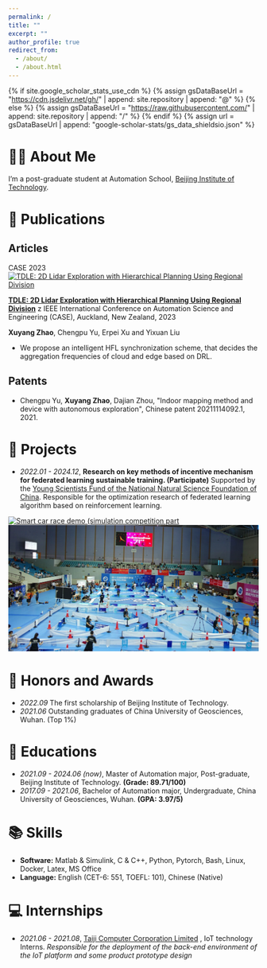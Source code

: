 ```yaml
---
permalink: /
title: ""
excerpt: ""
author_profile: true
redirect_from: 
  - /about/
  - /about.html
---
```


{% if site.google_scholar_stats_use_cdn %}
{% assign gsDataBaseUrl = "https://cdn.jsdelivr.net/gh/" | append: site.repository | append: "@" %}
{% else %}
{% assign gsDataBaseUrl = "https://raw.githubusercontent.com/" | append: site.repository | append: "/" %}
{% endif %}
{% assign url = gsDataBaseUrl | append: "google-scholar-stats/gs_data_shieldsio.json" %}

<span class='anchor' id='about-me'></span>

# 🧑‍🎓 About Me 

I’m a post-graduate student at Automation School, [Beijing Institute of Technology](https://www.bit.edu.cn/).

<!-- # 🔥 News
- *2022.02*: &nbsp;🎉🎉 Lorem ipsum dolor sit amet, consectetur adipiscing elit. Vivamus ornare aliquet ipsum, ac tempus justo dapibus sit amet. 
- *2022.02*: &nbsp;🎉🎉 Lorem ipsum dolor sit amet, consectetur adipiscing elit. Vivamus ornare aliquet ipsum, ac tempus justo dapibus sit amet.  -->

# 📝 Publications 
## Articles

<div class='paper-box'>
  <div class='paper-box-image'>
    <div>
      <div class="badge">CASE 2023</div>
      <a href="https://youtu.be/aPXxOKf1o10" title="TDLE"><img src="https://res.cloudinary.com/marcomontalbano/image/upload/v1685324236/video_to_markdown/images/youtube--aPXxOKf1o10-c05b58ac6eb4c4700831b2b3070cd403.jpg" alt="TDLE: 2D Lidar Exploration with Hierarchical Planning Using Regional Division" /></a>
    </div>
  </div>
<div class='paper-box-text' markdown="1">

**[TDLE: 2D Lidar Exploration with Hierarchical Planning Using Regional Division](https://arxiv.org/abs/2307.02852)**
z
IEEE International Conference on Automation Science and Engineering (CASE), Auckland, New Zealand, 2023 

**Xuyang Zhao**, Chengpu Yu, Erpei Xu and Yixuan Liu

- We propose an intelligent HFL synchronization scheme, that decides the aggregation frequencies of cloud and edge based on DRL.

</div>
</div>

## Patents
- Chengpu Yu, **Xuyang Zhao**, Dajian Zhou, "Indoor mapping method and device with autonomous exploration", Chinese patent 20211114092.1, 2021. 

# 🔬 Projects
- *2022.01 - 2024.12*, **Research on key methods of incentive mechanism for federated learning sustainable training. (Participate)** Supported by the [Young Scientists Fund of the National Natural Science Foundation of China](https://www.nsfc.gov.cn/publish/portal0/xmzn/2020/05/). Responsible for the optimization research of federated learning algorithm based on reinforcement learning.

<!-- <table><tr>
<td> <a href="https://youtu.be/GT1CXNN92-o" title="Racecar"><img src="https://res.cloudinary.com/marcomontalbano/image/upload/v1688913924/video_to_markdown/images/youtube--GT1CXNN92-o-c05b58ac6eb4c4700831b2b3070cd403.jpg" alt="Smart car race demo (simulation competition part" width = "" ></a></td>
<td><img src="images/comp_scene.png" alt="competition scene"></td>
</tr></table> -->

<div class="image-container">
<a href="https://youtu.be/GT1CXNN92-o" title="Racecar"><img src="https://res.cloudinary.com/marcomontalbano/image/upload/v1688913924/video_to_markdown/images/youtube--GT1CXNN92-o-c05b58ac6eb4c4700831b2b3070cd403.jpg" alt="Smart car race demo (simulation competition part" width = "" ></a></td>
<img src="images/comp_scene.png" alt="competition scene">
</div>

# 🏅 Honors and Awards
- *2022.09* The first scholarship of Beijing Institute of Technology. 
- *2021.06* Outstanding graduates of China University of Geosciences, Wuhan. (Top 1%)

# 📖 Educations
- *2021.09 - 2024.06 (now)*, Master of Automation major, Post-graduate, Beijing Institute of Technology. **(Grade: 89.71/100)**
- *2017.09 - 2021.06*, Bachelor of Automation major, Undergraduate, China University of Geosciences, Wuhan. **(GPA: 3.97/5)** 

# 📚 Skills
- **Software:** Matlab & Simulink, C & C++, Python, Pytorch, Bash, Linux, Docker, Latex, MS Office
- **Language:** English (CET-6: 551, TOEFL: 101), Chinese (Native)

# 💻 Internships
- *2021.06 - 2021.08*, [Taiji Computer Corporation Limited](https://www.taiji.com.cn/) , IoT technology Interns. *Responsible for the deployment of the back-end environment of the IoT platform and some product prototype design*